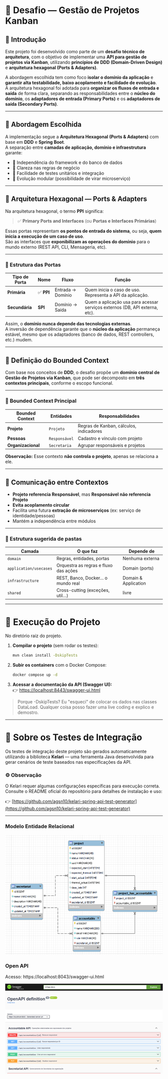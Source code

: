 # 🧩 Desafio — Gestão de Projetos Kanban

## 📖 Introdução

Este projeto foi desenvolvido como parte de um **desafio técnico de arquitetura**, com o objetivo de implementar uma **API para gestão de projetos via Kanban**, utilizando **princípios de DDD (Domain-Driven Design)** e **arquitetura hexagonal (Ports & Adapters)**.

A abordagem escolhida tem como foco **isolar o domínio da aplicação** e **garantir alta testabilidade, baixo acoplamento e facilidade de evolução**.  
A arquitetura hexagonal foi adotada para **organizar os fluxos de entrada e saída** de forma clara, separando as responsabilidades entre o **núcleo do domínio**, os **adaptadores de entrada (Primary Ports)** e os **adaptadores de saída (Secondary Ports)**.

---

## 🧩 Abordagem Escolhida

A implementação segue a **Arquitetura Hexagonal (Ports & Adapters)** com base em **DDD** e **Spring Boot**.  
A separação entre **camadas de aplicação, domínio e infraestrutura** garante:

- 🔄 Independência do framework e do banco de dados
- 🧠 Clareza nas regras de negócio
- 🧪 Facilidade de testes unitários e integração
- 🚀 Evolução modular (possibilidade de virar microserviço)

---

## 🧭 Arquitetura Hexagonal — Ports & Adapters

Na arquitetura hexagonal, o termo **PPI** significa:

> ✅ **Primary Ports and Interfaces** (ou **Portas e Interfaces Primárias**)

Essas portas representam **os pontos de entrada do sistema**, ou seja, **quem inicia a execução de um caso de uso**.  
São as interfaces que **exponibilizam as operações do domínio** para o mundo externo (REST API, CLI, Mensageria, etc).

---

### 🔹 Estrutura das Portas

| Tipo de Porta | Nome | Fluxo | Função |
|----------------|------|--------|---------|
| **Primária** | ✅ **PPI** | Entrada → Domínio | Quem inicia o caso de uso. Representa a API da aplicação. |
| **Secundária** | **SPI** | Domínio → Saída | Quem a aplicação usa para acessar serviços externos (DB, API externa, etc). |

Assim, o **domínio nunca depende das tecnologias externas**.  
A inversão de dependência garante que o **núcleo da aplicação** permaneça estável, mesmo que os adaptadores (banco de dados, REST controllers, etc.) mudem.

---

## 🧠 Definição do Bounded Context

Com base nos conceitos de **DDD**, o desafio propõe um **domínio central de Gestão de Projetos via Kanban**, que pode ser decomposto em **três contextos principais**, conforme o escopo funcional.

---

### 📌 **Bounded Context Principal**

| Bounded Context | Entidades | Responsabilidades |
|-----------------|------------|-------------------|
| **Projeto** | `Projeto` | Regras de Kanban, cálculos, indicadores |
| **Pessoas** | `Responsável` | Cadastro e vínculo com projeto |
| **Organizacional** | `Secretaria` | Agrupar responsáveis e projetos |

**Observação:** Esse contexto **não controla o projeto**, apenas se relaciona a ele.

---

## 🔗 Comunicação entre Contextos

- **Projeto referencia Responsável**, mas **Responsável não referencia Projeto**
- **Evita acoplamento circular**
- Facilita uma futura **extração de microserviços** (ex: serviço de identidade/pessoas)
- Mantém a independência entre módulos

---

### 📂 Estrutura sugerida de pastas

| Camada                 | O que faz                             | Depende de           |
| ---------------------- | ------------------------------------- | -------------------- |
| `domain`               | Regras, entidades, portas             | Nenhuma externa      |
| `application/usecases` | Orquestra as regras e fluxo das ações | Domain (ports)       |
| `infrastructure`       | REST, Banco, Docker… o mundo real     | Domain & Application |
| `shared`               | Cross-cutting (exceções, util…)       | livre                |

---

# 🚀 Execução do Projeto

No diretório raiz do projeto.

1.  **Compilar o projeto** (sem rodar os testes):

    ``` bash
    mvn clean install -DskipTests
    ```

2.  **Subir os containers** com o Docker Compose:

    ``` bash
    docker compose up -d
    ```

3.  **Acessar a documentação da API (Swagger UI):**\
    👉 <https://localhost:8443/swagger-ui.html>

> Porque -DskipTests? Eu "esqueci" de colocar os dados nas classes DataLoad. Qualquer coisa posso fazer uma live coding e explico e demostro.  

---

# 🧪 Sobre os Testes de Integração

Os testes de integração deste projeto são gerados automaticamente utilizando a biblioteca **Kelari** — uma ferramenta Java desenvolvida para gerar cenários de teste baseados nas especificações da API.

### ⚙️ Observação

O Kelari requer algumas configurações específicas para execução correta. Consulte o README oficial do repositório para detalhes de instalação e uso:

👉 [https://github.com/agsn10/kelari-spring-api-test-generator](https://github.com/agsn10/kelari-spring-api-test-generator)

---

### Modelo Entidade Relacional

![Modelo Entidade Relacional](/img/diagrama_er.png)

### Open API

Acesso: https://localhost:8043/swagger-ui.html

![Swagger](/img/openapi.png)